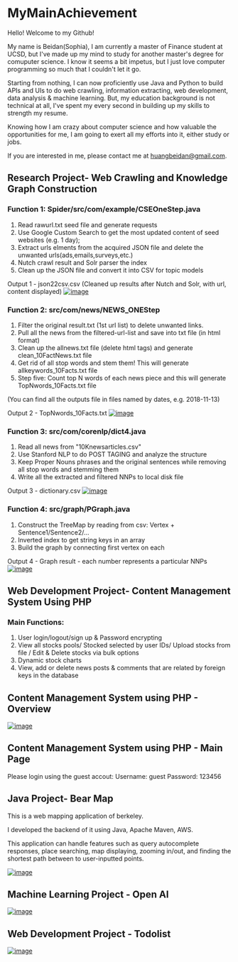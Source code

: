# MyMainAchievement

Hello! Welcome to my Github!

My name is Beidan(Sophia), I am currently a master of Finance student at UCSD, but I've made up my mind to study for another master's degree for comuputer science. I know it seems a bit impetus, but I just love computer programming so much that I couldn't let it go.

Starting from nothing, I can now proficiently use Java and Python to build APIs and UIs to do web crawling, information extracting, web development, data analysis & machine learning. But, my education background is not technical at all, I've spent my every second in building up my skills to strength my resume.

Knowing how I am crazy about computer science and how valuable the opportunities for me, I am going to exert all my efforts into it, either study or jobs.

If you are interested in me, please contact me at huangbeidan@gmail.com.

## Research Project- Web Crawling and Knowledge Graph Construction
### Function 1: Spider/src/com/example/CSEOneStep.java
1. Read rawurl.txt seed file and generate requests
2. Use Google Custom Search to get the most updated content of seed websites (e.g. 1 day);
3. Extract urls elments from the acquired JSON file and delete the unwanted urls(ads,emails,surveys,etc.)
4. Nutch crawl result and Solr parser the index
5. Clean up the JSON file and convert it into CSV for topic models

Output 1 - json22csv.csv (Cleaned up results after Nutch and Solr, with url, content displayed)
[![image](https://github.com/huangbeidan/Spider/blob/master/assets/output33.png)](#capture)

### Function 2: src/com/news/NEWS_ONEStep
1. Filter the original result.txt (1st url list) to delete unwanted links.
2. Pull all the news from the filtered-url-list and save into txt file (in html format)
3. Clean up the allnews.txt file (delete html tags) and generate clean_10FactNews.txt file
4. Get rid of all stop words and stem them! This will generate allkeywords_10Facts.txt file
5. Step five: Count top N words of each news piece and this will generate TopNwords_10Facts.txt file

(You can find all the outputs file in files named by dates, e.g. 2018-11-13)

Output 2 - TopNwords_10Facts.txt 
[![image](https://github.com/huangbeidan/SpiderNews/blob/master/assets/output11.png)](#capture)

### Function 3: src/com/corenlp/dict4.java
1. Read all news from "10Knewsarticles.csv"
2. Use Stanford NLP to do POST TAGING and analyze the structure
3. Keep Proper Nouns phrases and the original sentences while removing all stop words and stemming them
4. Write all the extracted and filtered NNPs to local disk file 

Output 3 - dictionary.csv 
[![image](https://github.com/huangbeidan/Spidernews/blob/master/assets/output22.png)](#capture)

### Function 4: src/graph/PGraph.java
1. Construct the TreeMap by reading from csv: Vertex + Sentence1/Sentence2/...
2. Inverted index to get string keys in an array
3. Build the graph by connecting first vertex on each

Output 4 - Graph result - each number represents a particular NNPs
[![image](https://github.com/huangbeidan/Spidernews/blob/master/assets/output33.png)](#capture)


## Web Development Project- Content Management System Using PHP
### Main Functions: 
1. User login/logout/sign up & Password encrypting
2. View all stocks pools/ Stocked selected by user IDs/ Upload stocks from file / Edit & Delete stocks via bulk options
3. Dynamic stock charts 
4. View, add or delete news posts & comments that are related by foreign keys in the database

## Content Management System using PHP - Overview
[![image](https://github.com/huangbeidan/MyMainAchievement/blob/master/asset/admin.png)](#capture)

## Content Management System using PHP - Main Page
Please login using the guest accout:
Username: guest
Password: 123456

## Java Project- Bear Map
This is a web mapping application of berkeley.

I developed the backend of it using Java, Apache Maven, AWS.

This application can handle features such as query autocomplete responses, place searching, map displaying, zooming in/out, and finding the shortest path between to user-inputted points.

[![image](https://github.com/huangbeidan/MyMainAchievement/blob/master/asset/bearmap.gif)](#capture)

## Machine Learning Project - Open AI
[![image](https://github.com/huangbeidan/MyMainAchievement/blob/master/asset/openai.gif)](#capture)

## Web Development Project - Todolist
[![image](https://github.com/huangbeidan/MyMainAchievement/blob/master/asset/todolist.gif)](#capture)
